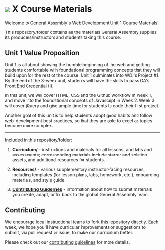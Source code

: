 # ![](https://ga-dash.s3.amazonaws.com/production/assets/logo-9f88ae6c9c3871690e33280fcf557f33.png) X Course Materials

Welcome to General Assembly's Web Development Unit 1 Course Materials!

This repository/folder contains all the materials General Assembly supplies its producers/instructors and students taking this course.

## Unit 1 Value Proposition

<!--  Taken from the course's confluence -->

Unit 1 is all about showing the humble beginning of the web and getting students comfortable with foundational programming concepts that they will build upon for the rest of the course.  Unit 1 culminates into WDI's Project #1.  By the end of the 3-week unit, students will have the skills to pass GA's Front End Credential (I).  

In this unit, we will cover HTML, CSS and the Github workflow in Week 1, and move into the foundational concepts of Javascript in Week 2.  Week 3 will cover jQuery and give ample time for students to code their first project.

Another goal of this unit is to help students adopt good habits and follow web-development best practices, so that they are able to excel as topics become more complex. 

---

Included in this repository/folder:

1. **Curriculum/** - instructions and materials for all lessons, and labs and assessments; corresponding materials include starter and solution assets, and additional resources for students.

2. **Resources/** - various supplementary instructor-facing resources, including templates (for lesson plans, labs, homework, etc.), onboarding materials, and style guide.

4. [**Contributing Guidelines**](contributing-guidelines.md) - information about how to submit materials you create, adapt, or fix back to the global General Assembly team.

## Contributing

We encourage local instructional teams to fork this repository directly.  Each week, we hope you'll have curricular improvements or suggestions to submit, via pull request or issue, to make our curriculum better.

Please check out our [contributing guidelines](contributing.md) for more details.
